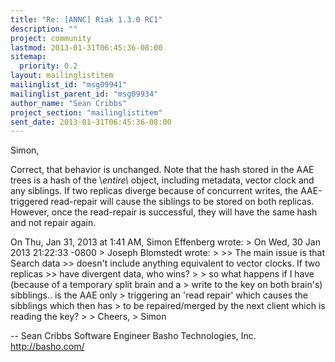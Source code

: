 ```yaml
---
title: "Re: [ANNC] Riak 1.3.0 RC1"
description: ""
project: community
lastmod: 2013-01-31T06:45:36-08:00
sitemap:
  priority: 0.2
layout: mailinglistitem
mailinglist_id: "msg09941"
mailinglist_parent_id: "msg09934"
author_name: "Sean Cribbs"
project_section: "mailinglistitem"
sent_date: 2013-01-31T06:45:36-08:00
---
```



Simon,

Correct, that behavior is unchanged. Note that the hash stored in the
AAE trees is a hash of the \\*entire\\* object, including metadata, vector
clock and any siblings. If two replicas diverge because of concurrent
writes, the AAE-triggered read-repair will cause the siblings to be
stored on both replicas. However, once the read-repair is successful,
they will have the same hash and not repair again.

On Thu, Jan 31, 2013 at 1:41 AM, Simon Effenberg
 wrote:
&gt; On Wed, 30 Jan 2013 21:22:33 -0800
&gt; Joseph Blomstedt  wrote:
&gt;
&gt;&gt; The main issue is that Search data
&gt;&gt; doesn't include anything equivalent to vector clocks. If two replicas
&gt;&gt; have divergent data, who wins?
&gt;
&gt; so what happens if I have (because of a temporary split brain and a
&gt; write to the key on both brain's) sibblings.. is the AAE only
&gt; triggering an 'read repair' which causes the sibblings which then has
&gt; to be repaired/merged by the next client which is reading the key?
&gt;
&gt; Cheers,
&gt; Simon

-- 
Sean Cribbs 
Software Engineer
Basho Technologies, Inc.
http://basho.com/

